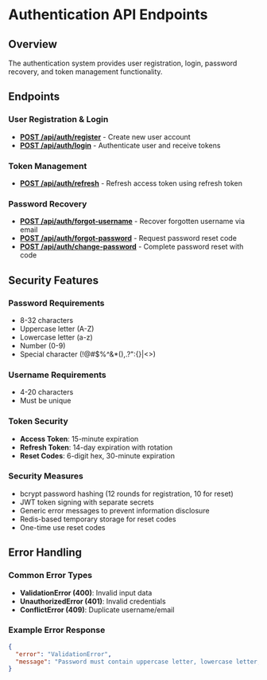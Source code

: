 # Authentication API Endpoints

## Overview
The authentication system provides user registration, login, password recovery, and token management functionality.

## Endpoints

### User Registration & Login
- **[POST /api/auth/register](./POST_register.md)** - Create new user account
- **[POST /api/auth/login](./POST_login.md)** - Authenticate user and receive tokens

### Token Management  
- **[POST /api/auth/refresh](./POST_refresh.md)** - Refresh access token using refresh token

### Password Recovery
- **[POST /api/auth/forgot-username](./POST_forgot-username.md)** - Recover forgotten username via email
- **[POST /api/auth/forgot-password](./POST_forgot-password.md)** - Request password reset code
- **[POST /api/auth/change-password](./POST_change-password.md)** - Complete password reset with code

## Security Features

### Password Requirements
- 8-32 characters
- Uppercase letter (A-Z)
- Lowercase letter (a-z) 
- Number (0-9)
- Special character (!@#$%^&*(),.?":{}|<>)

### Username Requirements
- 4-20 characters
- Must be unique

### Token Security
- **Access Token**: 15-minute expiration
- **Refresh Token**: 14-day expiration with rotation
- **Reset Codes**: 6-digit hex, 30-minute expiration

### Security Measures
- bcrypt password hashing (12 rounds for registration, 10 for reset)
- JWT token signing with separate secrets
- Generic error messages to prevent information disclosure
- Redis-based temporary storage for reset codes
- One-time use reset codes

## Error Handling

### Common Error Types
- **ValidationError (400)**: Invalid input data
- **UnauthorizedError (401)**: Invalid credentials
- **ConflictError (409)**: Duplicate username/email

### Example Error Response
```json
{
  "error": "ValidationError",
  "message": "Password must contain uppercase letter, lowercase letter, number, and special character"
}
```